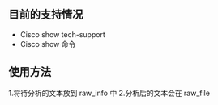 ## 目前的支持情况
* Cisco show tech-support
* Cisco show 命令

## 使用方法
1.将待分析的文本放到 raw_info 中
2.分析后的文本会在 raw_file
